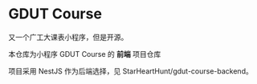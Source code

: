 # GDUT Course

又一个广工大课表小程序，但是开源。

本仓库为小程序 GDUT Course 的 **前端** 项目仓库

项目采用 NestJS 作为后端选择，见 StarHeartHunt/gdut-course-backend。
